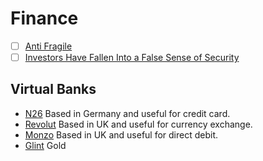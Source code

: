 # Finance

  - [ ] [Anti Fragile](http://www.fooledbyrandomness.com/)
  - [ ] [Investors Have Fallen Into a False Sense of Security](https://dailyreckoning.com/investors-have-fallen-into-a-false-sense-of-security-2/)

## Virtual Banks

  - [N26](https://www.n26.com) Based in Germany and useful for credit card.
  - [Revolut](https://www.revolut.com/) Based in UK and useful for currency exchange.
  - [Monzo](https://monzo.com/) Based in UK and useful for direct debit.
  - [Glint](https://glintpay.com/) Gold
